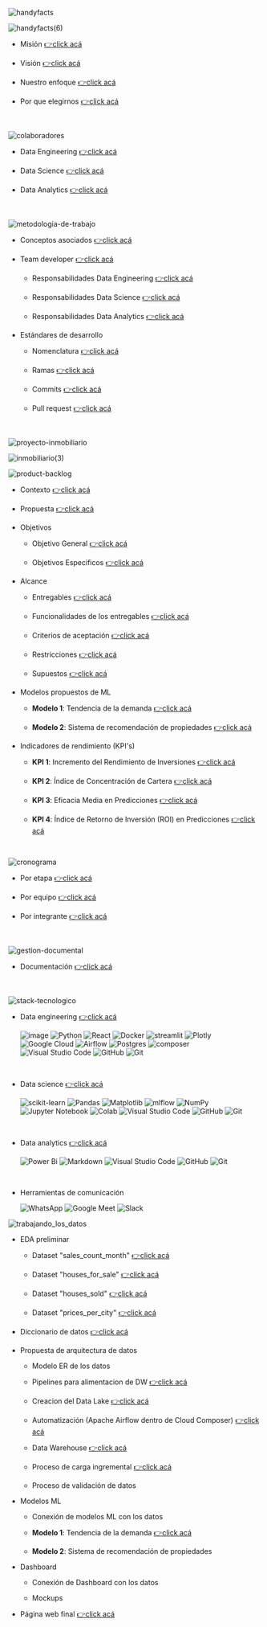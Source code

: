 ![handyfacts](data_analysis/src/images/handyfacts.jpg)

![handyfacts(6)](data_analysis/src/images/handyfacts(6).png)

  - Misión [👉click acá](https://github.com/HandyFacts#misi%C3%B3n)

  - Visión [👉click acá](https://github.com/HandyFacts#visi%C3%B3n)

  - Nuestro enfoque [👉click acá](https://github.com/HandyFacts#nuestro-enfoque)

  - Por que elegirnos [👉click acá](https://github.com/HandyFacts#por-qu%C3%A9-elegir-handy-facts-corporation)

<br>

![colaboradores](data_analysis/src/images/colaboradores.gif)

  - Data Engineering [👉click acá](https://github.com/orgs/HandyFacts/teams/data-engineering/members)

  - Data Science [👉click acá](https://github.com/orgs/HandyFacts/teams/data-science/members)

  - Data Analytics [👉click acá](https://github.com/orgs/HandyFacts/teams/data-analytics)
<br>

![metodologia-de-trabajo](data_analysis/src/images/metodologia-de-trabajo.gif)

  - Conceptos asociados [👉click acá](https://github.com/HandyFacts/recomendacion_mercado_inmobiliario/wiki/1-metodologia-del-proyecto#1-conceptos-asociados)

  - Team developer [👉click acá](https://github.com/HandyFacts/recomendacion_mercado_inmobiliario/wiki/1-metodologia-del-proyecto#2-team-developer)

    - Responsabilidades Data Engineering [👉click acá](https://github.com/HandyFacts/recomendacion_mercado_inmobiliario/wiki/1-metodologia-del-proyecto#31-equipo-de-data-engineering)

    - Responsabilidades Data Science [👉click acá](https://github.com/HandyFacts/recomendacion_mercado_inmobiliario/wiki/1-metodologia-del-proyecto#32-equipo-de-data-science)

    - Responsabilidades Data Analytics [👉click acá](https://github.com/HandyFacts/recomendacion_mercado_inmobiliario/wiki/1-metodologia-del-proyecto#33-equipo-de-data-analysis)

  - Estándares de desarrollo

    - Nomenclatura [👉click acá](https://github.com/HandyFacts/recomendacion_mercado_inmobiliario/wiki/1-manual-de-buenas-practicas#2-nomenclatura-para-nombres)

    - Ramas [👉click acá](https://github.com/HandyFacts/recomendacion_mercado_inmobiliario/wiki/1-manual-de-buenas-practicas#3-creaci%C3%B3n-y-asignaci%C3%B3n-de-ramas)

    - Commits [👉click acá](https://github.com/HandyFacts/recomendacion_mercado_inmobiliario/wiki/1-manual-de-buenas-practicas#4-creaci%C3%B3n-de-commits)

    - Pull request [👉click acá](https://github.com/HandyFacts/recomendacion_mercado_inmobiliario/wiki/1-manual-de-buenas-practicas#5-creaci%C3%B3n-de-pull-request)

<br>

![proyecto-inmobiliario](data_analysis/src/images/proyecto-inmobiliario.jpg)

![inmobiliario(3)](data_analysis/src/images/inmobiliario(3).png)

![product-backlog](data_analysis/src/images/product-backlog(2).gif)

  - Contexto [👉click acá](https://github.com/HandyFacts/recomendacion_mercado_inmobiliario/wiki/1-product-backlog#1-contexto)

  - Propuesta [👉click acá](https://github.com/HandyFacts/recomendacion_mercado_inmobiliario/wiki/1-product-backlog#2-propuesta)

  - Objetivos

    - Objetivo General [👉click acá](https://github.com/HandyFacts/recomendacion_mercado_inmobiliario/wiki/1-product-backlog#31-objetivo-general)

    - Objetivos Especificos [👉click acá](https://github.com/HandyFacts/recomendacion_mercado_inmobiliario/wiki#32-objetivos-espec%C3%ADficos)

  - Alcance

    - Entregables [👉click acá](https://github.com/HandyFacts/recomendacion_mercado_inmobiliario/wiki/1-product-backlog#41-entregables)

    - Funcionalidades de los entregables [👉click acá](https://github.com/HandyFacts/recomendacion_mercado_inmobiliario/wiki/1-product-backlog#42-funcionalidades-de-los-entregables)

    - Criterios de aceptación [👉click acá](https://github.com/HandyFacts/recomendacion_mercado_inmobiliario/wiki/1-product-backlog#43-criterios-de-aceptaci%C3%B3n)

    - Restricciones [👉click acá](https://github.com/HandyFacts/recomendacion_mercado_inmobiliario/wiki/1-product-backlog#44-restricciones)

    - Supuestos [👉click acá](https://github.com/HandyFacts/recomendacion_mercado_inmobiliario/wiki/1-product-backlog#45-supuestos)

- Modelos propuestos de ML

  - **Modelo 1**: Tendencia de la demanda [👉click acá](https://github.com/HandyFacts/recomendacion_mercado_inmobiliario/wiki/1-product-backlog#51-modelo-1-tendencia-de-la-demanda)

  - **Modelo 2**: Sistema de recomendación de propiedades [👉click acá](https://github.com/HandyFacts/recomendacion_mercado_inmobiliario/wiki/1-product-backlog#52-modelo-2-sistema-de-recomendaci%C3%B3n-de-propiedades)

- Indicadores de rendimiento (KPI's)

  - **KPI 1**: Incremento del Rendimiento de Inversiones [👉click acá](https://github.com/HandyFacts/recomendacion_mercado_inmobiliario/wiki/1-product-backlog#61-kpi-1-incremento-del-rendimiento-de-inversiones)

  - **KPI 2**: Índice de Concentración de Cartera [👉click acá](https://github.com/HandyFacts/recomendacion_mercado_inmobiliario/wiki/1-product-backlog#62-kpi-2-%C3%ADndice-de-concentraci%C3%B3n-de-cartera)

  - **KPI 3**: Eficacia Media en Predicciones [👉click acá](https://github.com/HandyFacts/recomendacion_mercado_inmobiliario/wiki/1-product-backlog#63-kpi-3-eficacia-media-en-predicciones)

  - **KPI 4**: Índice de Retorno de Inversión (ROI) en Predicciones [👉click acá](https://github.com/HandyFacts/recomendacion_mercado_inmobiliario/wiki/1-product-backlog#64-kpi-4-%C3%ADndice-de-retorno-de-inversi%C3%B3n-roi-en-predicciones)

<br>

![cronograma](data_analysis/src/images/cronograma(2).gif)

  - Por etapa [👉click acá](https://github.com/orgs/HandyFacts/projects/2/views/3)

  - Por equipo [👉click acá](https://github.com/orgs/HandyFacts/projects/2/views/10)

  - Por integrante [👉click acá](https://github.com/orgs/HandyFacts/projects/2/views/8)

<br>

![gestion-documental](data_analysis/src/images/gestion-documental(2).gif)

- Documentación [👉click acá](https://github.com/HandyFacts/recomendacion_mercado_inmobiliario/wiki)

<br>

![stack-tecnologico](data_analysis/src/images/stack-tecnologico(2).gif)

- Data engineering [👉click acá](https://github.com/HandyFacts/recomendacion_mercado_inmobiliario/wiki/2-stack-tecnologico-data-engineering#tabla-de-contenidos)

  ![image](https://img.shields.io/badge/Django-092E20?style=for-the-badge&logo=django&logoColor=green) ![Python](https://img.shields.io/badge/python-3670A0?style=for-the-badge&logo=python&logoColor=ffdd54) ![React](https://img.shields.io/badge/react-%2320232a.svg?style=for-the-badge&logo=react&logoColor=%2361DAFB) ![Docker](https://img.shields.io/badge/docker-%230db7ed.svg?style=for-the-badge&logo=docker&logoColor=white) ![streamlit](https://img.shields.io/badge/Streamlit-FF4B4B?style=for-the-badge&logo=Streamlit&logoColor=white) ![Plotly](https://img.shields.io/badge/Plotly-%233F4F75.svg?style=for-the-badge&logo=plotly&logoColor=white) ![Google Cloud](https://img.shields.io/badge/GoogleCloud-%234285F4.svg?style=for-the-badge&logo=google-cloud&logoColor=white) ![Airflow](https://img.shields.io/badge/Airflow-017CEE?style=for-the-badge&logo=Apache%20Airflow&logoColor=white) ![Postgres](https://img.shields.io/badge/postgres-%23316192.svg?style=for-the-badge&logo=postgresql&logoColor=white) ![composer](https://img.shields.io/badge/Composer-885630?style=for-the-badge&logo=Composer&logoColor=white) ![Visual Studio Code](https://img.shields.io/badge/Visual%20Studio%20Code-0078d7.svg?style=for-the-badge&logo=visual-studio-code&logoColor=white) ![GitHub](https://img.shields.io/badge/github-%23121011.svg?style=for-the-badge&logo=github&logoColor=white) ![Git](https://img.shields.io/badge/git-%23F05033.svg?style=for-the-badge&logo=git&logoColor=white)

  <br> 

- Data science [👉click acá](https://github.com/HandyFacts/recomendacion_mercado_inmobiliario/wiki/3-stack-tecnologico-data-science#tabla-de-contenidos)

  ![scikit-learn](https://img.shields.io/badge/scikit--learn-%23F7931E.svg?style=for-the-badge&logo=scikit-learn&logoColor=white) ![Pandas](https://img.shields.io/badge/pandas-%23150458.svg?style=for-the-badge&logo=pandas&logoColor=white) ![Matplotlib](https://img.shields.io/badge/Matplotlib-%23ffffff.svg?style=for-the-badge&logo=Matplotlib&logoColor=black) ![mlflow](https://img.shields.io/badge/mlflow-%23d9ead3.svg?style=for-the-badge&logo=numpy&logoColor=blue) ![NumPy](https://img.shields.io/badge/numpy-%23013243.svg?style=for-the-badge&logo=numpy&logoColor=white) ![Jupyter Notebook](https://img.shields.io/badge/jupyter-%23FA0F00.svg?style=for-the-badge&logo=jupyter&logoColor=white) ![Colab](https://img.shields.io/badge/Colab-F9AB00?style=for-the-badge&logo=googlecolab&color=525252) ![Visual Studio Code](https://img.shields.io/badge/Visual%20Studio%20Code-0078d7.svg?style=for-the-badge&logo=visual-studio-code&logoColor=white) ![GitHub](https://img.shields.io/badge/github-%23121011.svg?style=for-the-badge&logo=github&logoColor=white) ![Git](https://img.shields.io/badge/git-%23F05033.svg?style=for-the-badge&logo=git&logoColor=white)

  <br>

- Data analytics [👉click acá](https://github.com/HandyFacts/recomendacion_mercado_inmobiliario/wiki/4-stack-tecnologico-data-analysis#tabla-de-contenidos)

  ![Power Bi](https://img.shields.io/badge/power_bi-F2C811?style=for-the-badge&logo=powerbi&logoColor=black) ![Markdown](https://img.shields.io/badge/markdown-%23000000.svg?style=for-the-badge&logo=markdown&logoColor=white) ![Visual Studio Code](https://img.shields.io/badge/Visual%20Studio%20Code-0078d7.svg?style=for-the-badge&logo=visual-studio-code&logoColor=white) ![GitHub](https://img.shields.io/badge/github-%23121011.svg?style=for-the-badge&logo=github&logoColor=white) ![Git](https://img.shields.io/badge/git-%23F05033.svg?style=for-the-badge&logo=git&logoColor=white)

  <br>

- Herramientas de comunicación  

  ![WhatsApp](https://img.shields.io/badge/WhatsApp-25D366?style=for-the-badge&logo=whatsapp&logoColor=white) ![Google Meet](https://img.shields.io/badge/Google%20Meet-00897B?style=for-the-badge&logo=google-meet&logoColor=white) ![Slack](https://img.shields.io/badge/Slack-4A154B?style=for-the-badge&logo=slack&logoColor=white)

![trabajando_los_datos](data_analysis/src/images/trabajando_los_datos(2).gif)

- EDA preliminar

  - Dataset "sales_count_month" [👉click acá](https://github.com/HandyFacts/recomendacion_mercado_inmobiliario/blob/main/data_science/ETLs/ETL_demanda.ipynb)

  - Dataset "houses_for_sale" [👉click acá](https://github.com/HandyFacts/recomendacion_mercado_inmobiliario/blob/main/data_science/ETLs/ETL_houses_for_sale.ipynb)

  - Dataset "houses_sold" [👉click acá](https://github.com/HandyFacts/recomendacion_mercado_inmobiliario/blob/main/data_science/ETLs/ETL_houses_sold.ipynb)

  - Dataset "prices_per_city" [👉click acá](https://github.com/HandyFacts/recomendacion_mercado_inmobiliario/blob/main/data_science/ETLs/ETL_prices_per_city.ipynb)

- Diccionario de datos [👉click acá](https://github.com/HandyFacts/recomendacion_mercado_inmobiliario/wiki/4-diccionario-de-datos)

- Propuesta de arquitectura de datos

  - Modelo ER de los datos

  - Pipelines para alimentacion de DW [👉click acá](https://github.com/HandyFacts/recomendacion_mercado_inmobiliario/wiki/2-pipelines#tabla-de-contenidos)

  - Creacion del Data Lake [👉click acá](https://github.com/HandyFacts/recomendacion_mercado_inmobiliario/wiki/2-pipelines#5-data-warehouse)

  - Automatización (Apache Airflow dentro de Cloud Composer) [👉click acá](https://github.com/HandyFacts/recomendacion_mercado_inmobiliario/wiki/2-pipelines#4-apache-airflow-dentro-de-cloud-composer)

  - Data Warehouse [👉click acá](https://github.com/HandyFacts/recomendacion_mercado_inmobiliario/wiki/2-pipelines#5-data-warehouse)

  - Proceso de carga ingremental [👉click acá](https://www.youtube.com/watch?v=h3lyDb4eENY&feature=youtu.be)

  - Proceso de validación de datos

- Modelos ML

  - Conexión de modelos ML con los datos

  - **Modelo 1**: Tendencia de la demanda [👉click acá](https://github.com/HandyFacts/recomendacion_mercado_inmobiliario/blob/main/data_science/Modelo/Modelo_prices_houses.ipynb)
  
  - **Modelo 2**: Sistema de recomendación de propiedades

- Dashboard

  - Conexión de Dashboard con los datos
  
  - Mockups

- Página web final [👉click acá](https://handy-facts-service-ctxwxsa3aa-uc.a.run.app/)

